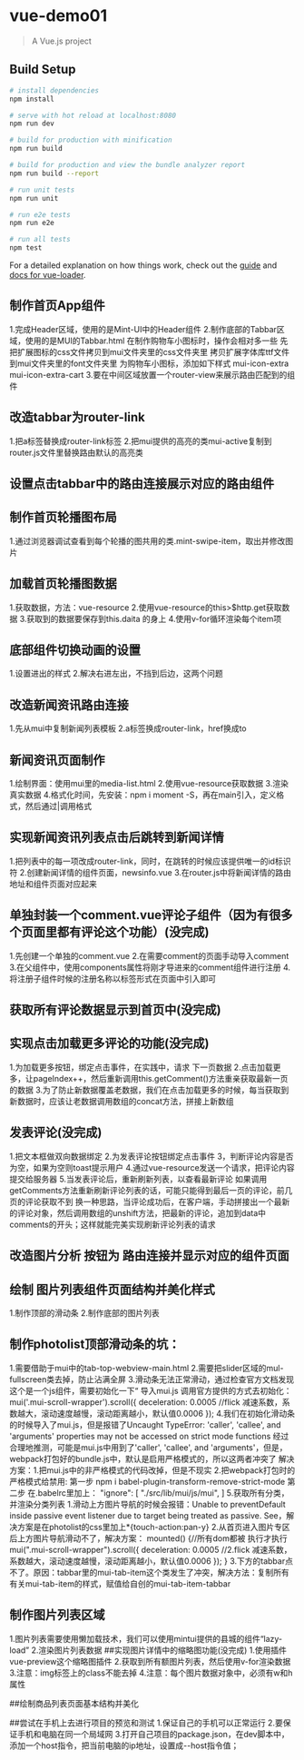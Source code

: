 # vue-demo01

> A Vue.js project

## Build Setup

``` bash
# install dependencies
npm install

# serve with hot reload at localhost:8080
npm run dev

# build for production with minification
npm run build

# build for production and view the bundle analyzer report
npm run build --report

# run unit tests
npm run unit

# run e2e tests
npm run e2e

# run all tests
npm test
```

For a detailed explanation on how things work, check out the [guide](http://vuejs-templates.github.io/webpack/) and [docs for vue-loader](http://vuejs.github.io/vue-loader).


## 制作首页App组件
1.完成Header区域，使用的是Mint-UI中的Header组件
2.制作底部的Tabbar区域，使用的是MUI的Tabbar.html
    在制作购物车小图标时，操作会相对多一些
    先把扩展图标的css文件拷贝到mui文件夹里的css文件夹里
    拷贝扩展字体库ttf文件到mui文件夹里的font文件夹里
    为购物车小图标，添加如下样式 mui-icon-extra mui-icon-extra-cart
3.要在中间区域放置一个router-view来展示路由匹配到的组件

## 改造tabbar为router-link
1.把a标签替换成router-link标签
2.把mui提供的高亮的类mui-active复制到router.js文件里替换路由默认的高亮类

## 设置点击tabbar中的路由连接展示对应的路由组件

## 制作首页轮播图布局
1.通过浏览器调试查看到每个轮播的图共用的类.mint-swipe-item，取出并修改图片

## 加载首页轮播图数据
1.获取数据，方法：vue-resource
2.使用vue-resource的this>$http.get获取数据
3.获取到的数据要保存到this.daita 的身上
4.使用v-for循环渲染每个item项

## 底部组件切换动画的设置
1.设置进出的样式
2.解决右进左出，不挡到后边，这两个问题

## 改造新闻资讯路由连接
1.先从mui中复制新闻列表模板
2.a标签换成router-link，href换成to

## 新闻资讯页面制作
1.绘制界面：使用mui里的media-list.html
2.使用vue-resource获取数据
3.渲染真实数据
4.格式化时间，先安装：npm i moment -S，再在main引入，定义格式，然后通过|调用格式

## 实现新闻资讯列表点击后跳转到新闻详情
1.把列表中的每一项改成router-link，同时，在跳转的时候应该提供唯一的id标识符
2.创建新闻详情的组件页面，newsinfo.vue
3.在router.js中将新闻详情的路由地址和组件页面对应起来

## 单独封装一个comment.vue评论子组件（因为有很多个页面里都有评论这个功能）(没完成)
1.先创建一个单独的comment.vue
2.在需要comment的页面手动导入comment
3.在父组件中，使用components属性将刚才导进来的comment组件进行注册
4.将注册子组件时候的注册名称以标签形式在页面中引入即可

## 获取所有评论数据显示到首页中(没完成)

## 实现点击加载更多评论的功能(没完成)
1.为加载更多按钮，绑定点击事件，在实践中，请求 下一页数据
2.点击加载更多，让pageIndex++，然后重新调用this.getComment()方法重亲获取最新一页的数据
3.为了防止新数据覆盖老数据，我们在点击加载更多的时候，每当获取到新数据时，应该让老数据调用数组的concat方法，拼接上新数组

## 发表评论(没完成)
1.把文本框做双向数据绑定
2.为发表评论按钮绑定点击事件
3，判断评论内容是否为空，如果为空则toast提示用户
4.通过vue-resource发送一个请求，把评论内容提交给服务器
5.当发表评论后，重新刷新列表，以查看最新评论
    如果调用getComments方法重新刷新评论列表的话，可能只能得到最后一页的评论，前几页的评论获取不到
    换一种思路，当评论成功后，在客户端，手动拼接出一个最新的评论对象，然后调用数组的unshift方法，把最新的评论，追加到data中comments的开头；这样就能完美实现刷新评论列表的请求

## 改造图片分析 按钮为 路由连接并显示对应的组件页面

## 绘制 图片列表组件页面结构并美化样式
1.制作顶部的滑动条
2.制作底部的图片列表

## 制作photolist顶部滑动条的坑：
1.需要借助于mui中的tab-top-webview-main.html
2.需要把slider区域的mul-fullscreen类去掉，防止沾满全屏
3.滑动条无法正常滑动，通过检查官方文档发现这个是一个js组件，需要初始化一下“
    导入mui.js
    调用官方提供的方式去初始化：
    mui('.mui-scroll-wrapper').scroll({
	deceleration: 0.0005 //flick 减速系数，系数越大，滚动速度越慢，滚动距离越小，默认值0.0006
});
4.我们在初始化滑动条的时候导入了mui.js，但是报错了Uncaught TypeError: 'caller', 'callee', and 'arguments' properties may not be accessed on strict mode functions
    经过合理地推测，可能是mui.js中用到了'caller', 'callee', and 'arguments'，但是，webpack打包好的bundle.js中，默认是启用严格模式的，所以这两者冲突了
    解决方案：1.把mui.js中的非严格模式的代码改掉，但是不现实
             2.把webpack打包时的严格模式给禁用:
               第一步 npm i babel-plugin-transform-remove-strict-mode
               第二步 在.babelrc里加上：
                            "ignore": [
                            "./src/lib/mui/js/mui",
                                        ]
5.获取所有分类，并渲染分类列表
    1.滑动上方图片导航的时候会报错：Unable to preventDefault inside passive event listener due to target being treated as passive. See，解决方案是在photolist的css里加上*{touch-action:pan-y}
    2.从首页进入图片专区后上方图片导航滑动不了，解决方案： mounted() {//所有dom都被                                                                  执行才执行
                                    mui(".mui-scroll-wrapper").scroll({
                                    deceleration: 0.0005 //2.flick 减速系数，系数越大，滚动速度越慢，滚动距离越小，默认值0.0006
                                    });
                                                           }
    3.下方的tabbar点不了。原因：tabbar里的mui-tab-item这个类发生了冲突，解决方法：复制所有有关mui-tab-item的样式，赋值给自创的mui-tab-item-tabbar

## 制作图片列表区域
1.图片列表需要使用懒加载技术，我们可以使用mintui提供的县城的组件“lazy-load”
2.渲染图片列表数据
##实现图片详情中的缩略图功能(没完成)
1.使用插件vue-preview这个缩略图插件
2.获取到所有额图片列表，然后使用v-for渲染数据
3.注意：img标签上的class不能去掉
4.注意：每个图片数据对象中，必须有w和h属性

##绘制商品列表页面基本结构并美化

##尝试在手机上去进行项目的预览和测试
1.保证自己的手机可以正常运行
2.要保证手机和电脑在同一个局域网
3.打开自己项目的package.json，在dev脚本中，添加一个host指令，把当前电脑的ip地址，设置成--host指令值；
               
